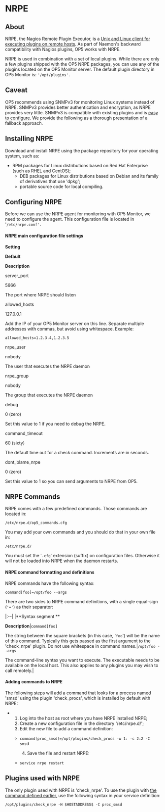 # NRPE

## About

NRPE, the Nagios Remote Plugin Executor, is a [Unix and Linux client for executing plugins on remote hosts](https://exchange.nagios.org/directory/Addons/Monitoring-Agents/NRPE--2D-Nagios-Remote-Plugin-Executor/details). As part of Naemon's backward compatibility with Nagios plugins, OP5 works with NRPE.

NRPE is used in combination with a set of local plugins. While there are only a few plugins shipped with the OP5 NRPE packages, you can use any of the plugins located on the OP5 Monitor server. The default plugin directory in OP5 Monitor is: `'/opt/plugins'.`

## Caveat

OP5 recommends using SNMPv3 for monitoring Linux systems instead of NRPE. SNMPv3 provides better authentication and encryption, as NRPE provides very little. SNMPv3 is compatible with existing plugins and is [easy to configure](https://kb.op5.com/display/HOWTOs/Configure+a+Linux+server+for+SNMP+monitoring). We provide the following as a thorough presentation of a fallback approach.

## Installing NRPE

Download and install NRPE using the package repository for your operating system, such as:

- RPM packages for Linux distributions based on Red Hat Enterprise (such as RHEL and CentOS);
  - DEB packages for Linux distributions based on Debian and its family of derivatives that use 'dpkg';
  - portable source code for local compiling.

## Configuring NRPE

Before we can use the NRPE agent for monitoring with OP5 Monitor, we need to configure the agent. This configuration file is located in '`/etc/nrpe.conf'.`

#### NRPE main configuration file settings

**Setting**

**Default**

**Description**

server\_port

5666

The port where NRPE should listen

allowed\_hosts

127.0.0.1

Add the IP of your OP5 Monitor server on this line.
Separate multiple addresses with commas, but avoid using whitespace. Example:

    allowed_hosts=1.2.3.4,1.2.3.5

nrpe\_user

nobody

The user that executes the NRPE daemon

nrpe\_group

nobody

The group that executes the NRPE daemon

debug

0 (zero)

Set this value to 1 if you need to debug the NRPE.

command\_timeout

60 (sixty)

The default time out for a check command. Increments are in seconds.

dont\_blame\_nrpe

0 (zero)

Set this value to 1 so you can send arguments to NRPE from OP5.

## NRPE Commands

NRPE comes with a few predefined commands. Those commands are located in:

`/etc/nrpe.d/op5_commands.cfg`

You may add your own commands and you should do that in your own file in:

`/etc/nrpe.d/`

You must set the '`.cfg`' extension (suffix) on configuration files. Otherwise it will not be loaded into NRPE when the daemon restarts.

#### NRPE command formatting and definitions

NRPE commands have the following syntax:

`command[foo]=/opt/foo --args`

There are two sides to NRPE command definitions, with a single equal-sign (`'='`) as their separator:

|:--|
|**Syntax segment
**

**Description**|`command[foo]`

The string between the square brackets (in this case, '`foo`') will be the name of this command. Typically this gets passed as the first argument to the 'check\_nrpe' plugin.
 Do not use whitespace in command names.|`/opt/foo --args`

The command-line syntax you want to execute. The executable needs to be available on the local host. This also applies to any plugins you may wish to call remotely.|

#### Adding commands to NRPE

The following steps will add a command that looks for a process named 'smsd' using the plugin 'check\_procs', which is installed by default with NRPE:

- 1.  Log into the host as root where you have NRPE installed NRPE;
    2.  Create a new configuration file in the directory '/etc/nrpe.d/';
    3.  Edit the new file to add a command definition:
  - `command[proc_smsd]=/opt/plugins/check_procs -w 1: -c 2:2 -C sms`d

    4.  Save the file and restart NRPE:

  - `service nrpe restart`

## Plugins used with NRPE

The only plugin used with NRPE is 'check\_nrpe'. To use the plugin with [the command defined earlier,](#NRPE-nrpe-cmds) use the following syntax in your service definition:

`/opt/plugins/check_nrpe -H $HOSTADDRESS$ -C proc_smsd`
